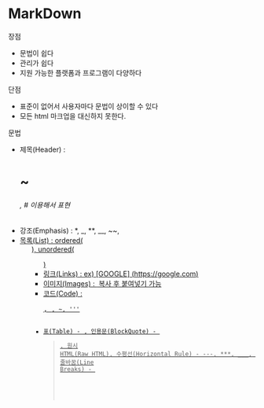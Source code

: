 # MarkDown

장점

- 문법이 쉽다
- 관리가 쉽다
- 지원 가능한 플랫폼과 프로그램이 다양하다

단점

- 표준이 없어서 사용자마다 문법이 상이할 수 있다
- 모든 html 마크업을 대신하지 못한다.



문법

- 제목(Header) : <h1> ~ <h6>, # 이용해서 표현
- 강조(Emphasis) : *, _, **, __, ~~, <u>
- 목록(List) : ordered(<ol>), unordered(<ul>)
- 링크(Links) : ex) [GOOGLE] (https://google.com)
- 이미지(Images) : <img> 복사 후 붙여넣기 가능
- 코드(Code) : <pre>, <code>, ~, '''
- 표(Table) - <table>, 인용문(BlockQuote) - <blockquote>, 원시 HTML(Raw HTML), 수평선(Horizontal Rule) - ---, ***, ___, 줄바꿈(Line Breaks) - <br>